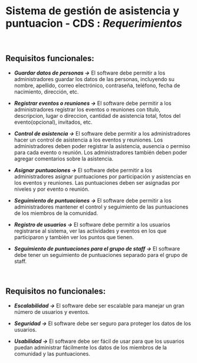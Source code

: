 # Sistema de gestión de asistencia y puntuacion - CDS : **_Requerimientos_**

<br>

## Requisitos funcionales:

- **_Guardar datos de personas ->_** El software debe permitir a los administradores guardar los datos de las personas, incluyendo su nombre, apellido, correo electrónico, contraseña, teléfono, fecha de nacimiento, dirección, etc.

- **_Registrar eventos o reuniones ->_** El software debe permitir a los administradores registrar los eventos o reuniones con titulo, descripcion, lugar o direccion, cantidad de asistencia total, fotos del evento(opcional), invitados, etc.

- **_Control de asistencia ->_** El software debe permitir a los administradores hacer un control de asistencia a los eventos y reuniones. Los administradores deben poder registrar la asistencia, ausencia o permiso para cada evento o reunión. Los administradores también deben poder agregar comentarios sobre la asistencia.

- **_Asignar puntuaciones ->_** El software debe permitir a los administradores asignar puntuaciones por participación y asistencias en los eventos y reuniones. Las puntuaciones deben ser asignadas por niveles y por evento o reunión.

- **_Seguimiento de puntuaciones ->_** El software debe permitir a los administradores mantener el control y seguimiento de las puntuaciones de los miembros de la comunidad.

- **_Registro de usuarios ->_** El software debe permitir a los usuarios registrarse al sistema, ver las actividades y eventos en los que participaron y también ver los puntos que tienen.

- **_Seguimiento de puntuaciones para el grupo de staff ->_** El software debe tener un seguimiento de puntuaciones separado para el grupo de staff.

<br>

## Requisitos no funcionales:

- **_Escalabilidad ->_** El software debe ser escalable para manejar un gran número de usuarios y eventos.

- **_Seguridad ->_** El software debe ser seguro para proteger los datos de los usuarios.

- **_Usabilidad ->_** El software debe ser fácil de usar para que los usuarios puedan administrar fácilmente los datos de los miembros de la comunidad y las puntuaciones.
